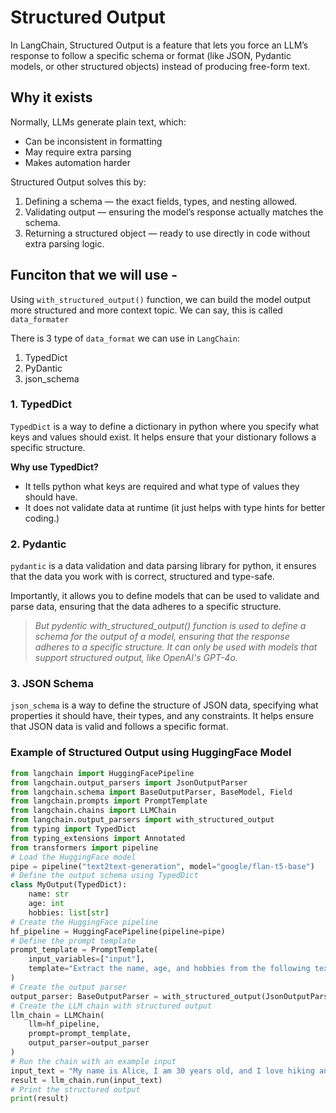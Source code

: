 # Structured Output

In LangChain, Structured Output is a feature that lets you force an LLM’s response to follow a specific schema or format (like JSON, Pydantic models, or other structured objects) instead of producing free-form text.

## Why it exists
Normally, LLMs generate plain text, which:
* Can be inconsistent in formatting
* May require extra parsing
* Makes automation harder

Structured Output solves this by:
1. Defining a schema — the exact fields, types, and nesting allowed.
2. Validating output — ensuring the model’s response actually matches the schema.
3. Returning a structured object — ready to use directly in code without extra parsing logic.


## Funciton that we will use - 
Using ```with_structured_output()``` function, we can build the model output more structured and more context topic. We can say, this is called ```data_formater```

There is 3 type of ```data_format``` we can use in  ```LangChain```:
1. TypedDict
2. PyDantic
3. json_schema

### **1. TypedDict**
```TypedDict``` is a way to define a dictionary in python where you specify what keys and values should exist. It helps ensure that your distionary follows a specific structure. 

**Why use TypedDict?**
* It tells python what keys are required and what type of values they should have.
* It does not validate data at runtime (it just helps with type hints for better coding.)


### **2. Pydantic**
```pydantic``` is a data validation and data parsing library for python, it ensures that the data you work with is correct, structured and type-safe.

Importantly, it allows you to define models that can be used to validate and parse data, ensuring that the data adheres to a specific structure.
> *But pydentic with_structured_output() function is used to define a schema for the output of a model, ensuring that the response adheres to a specific structure. It can only be used with models that support structured output, like OpenAI's GPT-4o.*

### **3. JSON Schema**
```json_schema``` is a way to define the structure of JSON data, specifying what properties it should have, their types, and any constraints. 
It helps ensure that JSON data is valid and follows a specific format.

### **Example of Structured Output using HuggingFace Model**
```python
from langchain import HuggingFacePipeline
from langchain.output_parsers import JsonOutputParser
from langchain.schema import BaseOutputParser, BaseModel, Field
from langchain.prompts import PromptTemplate
from langchain.chains import LLMChain
from langchain.output_parsers import with_structured_output
from typing import TypedDict
from typing_extensions import Annotated
from transformers import pipeline
# Load the HuggingFace model
pipe = pipeline("text2text-generation", model="google/flan-t5-base")
# Define the output schema using TypedDict
class MyOutput(TypedDict):
    name: str
    age: int
    hobbies: list[str]
# Create the HuggingFace pipeline
hf_pipeline = HuggingFacePipeline(pipeline=pipe)
# Define the prompt template
prompt_template = PromptTemplate(
    input_variables=["input"],
    template="Extract the name, age, and hobbies from the following text: {input}"
)
# Create the output parser
output_parser: BaseOutputParser = with_structured_output(JsonOutputParser(pydantic_object=MyOutput))
# Create the LLM chain with structured output
llm_chain = LLMChain(
    llm=hf_pipeline,
    prompt=prompt_template,
    output_parser=output_parser
)
# Run the chain with an example input
input_text = "My name is Alice, I am 30 years old, and I love hiking and reading."
result = llm_chain.run(input_text)
# Print the structured output
print(result)
```
